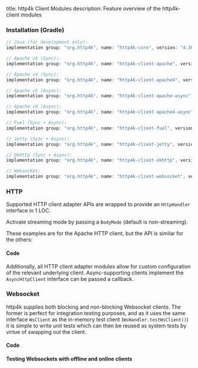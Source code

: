 title: http4k Client Modules
description: Feature overview of the http4k-client modules

### Installation (Gradle)

```groovy
// Java (for development only):
implementation group: "org.http4k", name: "http4k-core", version: "4.30.2.1"

// Apache v5 (Sync): 
implementation group: "org.http4k", name: "http4k-client-apache", version: "4.30.2.1"

// Apache v4 (Sync): 
implementation group: "org.http4k", name: "http4k-client-apache4", version: "4.30.2.1"

// Apache v5 (Async): 
implementation group: "org.http4k", name: "http4k-client-apache-async", version: "4.30.2.1"

// Apache v4 (Async): 
implementation group: "org.http4k", name: "http4k-client-apache4-async", version: "4.30.2.1"

// Fuel (Sync + Async): 
implementation group: "org.http4k", name: "http4k-client-fuel", version: "4.30.2.1"

// Jetty (Sync + Async): 
implementation group: "org.http4k", name: "http4k-client-jetty", version: "4.30.2.1"

// OkHttp (Sync + Async): 
implementation group: "org.http4k", name: "http4k-client-okhttp", version: "4.30.2.1"

// Websocket: 
implementation group: "org.http4k", name: "http4k-client-websocket", version: "4.30.2.1"
```

### HTTP
Supported HTTP client adapter APIs are wrapped to provide an `HttpHandler` interface in 1 LOC.

Activate streaming mode by passing a `BodyMode` (default is non-streaming).

These examples are for the Apache HTTP client, but the API is similar for the others:

#### Code [<img class="octocat"/>](https://github.com/http4k/http4k/blob/master/src/docs/guide/reference/clients/example_http.kt)

<script src="https://gist-it.appspot.com/https://github.com/http4k/http4k/blob/master/src/docs/guide/reference/clients/example_http.kt"></script>

Additionally, all HTTP client adapter modules allow for custom configuration of the relevant underlying client. Async-supporting clients implement the `AsyncHttpClient` interface can be passed a callback.

### Websocket
http4k supplies both blocking and non-blocking Websocket clients. The former is perfect for integration testing purposes, and as it uses the same interface `WsClient` as the in-memory test client (`WsHandler.testWsClient()`) it is simple to write unit tests which can then be reused as system tests by virtue of swapping out the client.

#### Code [<img class="octocat"/>](https://github.com/http4k/http4k/blob/master/src/docs/guide/reference/clients/example_websocket.kt)

<script src="https://gist-it.appspot.com/https://github.com/http4k/http4k/blob/master/src/docs/guide/reference/clients/example_websocket.kt"></script>

#### Testing Websockets with offline and online clients [<img class="octocat"/>](https://github.com/http4k/http4k/blob/master/src/docs/guide/reference/clients/TestingWebsockets.kt)

<script src="https://gist-it.appspot.com/https://github.com/http4k/http4k/blob/master/src/docs/guide/reference/clients/TestingWebsockets.kt"></script>

